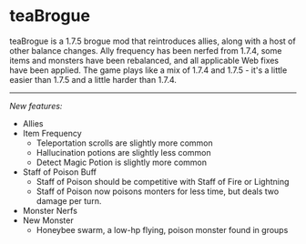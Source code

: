 # teaBrogue

teaBrogue is a 1.7.5 brogue mod that reintroduces allies, along with a host of 
other balance changes. Ally frequency has been nerfed from 1.7.4, some items and 
monsters have been rebalanced, and all applicable Web fixes have been applied. The
game plays like a mix of 1.7.4 and 1.7.5 - it's a little easier than 1.7.5 and a 
little harder than 1.7.4.

---

*New features:*

* Allies
* Item Frequency
  * Teleportation scrolls are slightly more common
  * Hallucination potions are slightly less common
  * Detect Magic Potion is slightly more common
* Staff of Poison Buff
  * Staff of Poison should be competitive with Staff of Fire or Lightning
  * Staff of Poison now poisons monters for less time, but deals two damage per turn.
* Monster Nerfs
* New Monster
  * Honeybee swarm, a low-hp flying, poison monster found in groups
